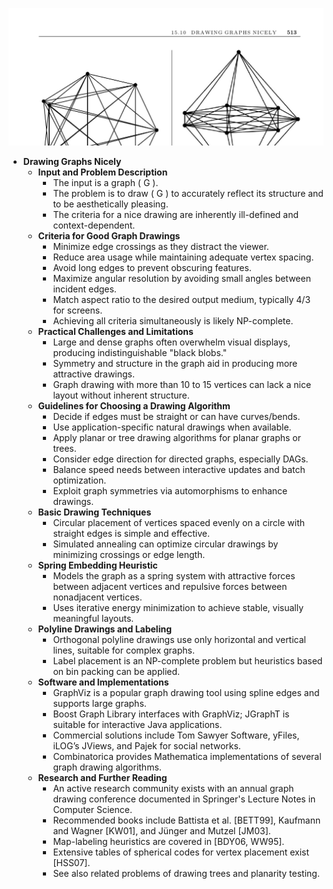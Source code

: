 ![ADM-ch15-graph-drawing](ADM-ch15-graph-drawing.best.png)

- **Drawing Graphs Nicely**
  - **Input and Problem Description**
    - The input is a graph \( G \).
    - The problem is to draw \( G \) to accurately reflect its structure and to be aesthetically pleasing.
    - The criteria for a nice drawing are inherently ill-defined and context-dependent.
  - **Criteria for Good Graph Drawings**
    - Minimize edge crossings as they distract the viewer.
    - Reduce area usage while maintaining adequate vertex spacing.
    - Avoid long edges to prevent obscuring features.
    - Maximize angular resolution by avoiding small angles between incident edges.
    - Match aspect ratio to the desired output medium, typically 4/3 for screens.
    - Achieving all criteria simultaneously is likely NP-complete.
  - **Practical Challenges and Limitations**
    - Large and dense graphs often overwhelm visual displays, producing indistinguishable "black blobs."
    - Symmetry and structure in the graph aid in producing more attractive drawings.
    - Graph drawing with more than 10 to 15 vertices can lack a nice layout without inherent structure.
  - **Guidelines for Choosing a Drawing Algorithm**
    - Decide if edges must be straight or can have curves/bends.
    - Use application-specific natural drawings when available.
    - Apply planar or tree drawing algorithms for planar graphs or trees.
    - Consider edge direction for directed graphs, especially DAGs.
    - Balance speed needs between interactive updates and batch optimization.
    - Exploit graph symmetries via automorphisms to enhance drawings.
  - **Basic Drawing Techniques**
    - Circular placement of vertices spaced evenly on a circle with straight edges is simple and effective.
    - Simulated annealing can optimize circular drawings by minimizing crossings or edge length.
  - **Spring Embedding Heuristic**
    - Models the graph as a spring system with attractive forces between adjacent vertices and repulsive forces between nonadjacent vertices.
    - Uses iterative energy minimization to achieve stable, visually meaningful layouts.
  - **Polyline Drawings and Labeling**
    - Orthogonal polyline drawings use only horizontal and vertical lines, suitable for complex graphs.
    - Label placement is an NP-complete problem but heuristics based on bin packing can be applied.
  - **Software and Implementations**
    - GraphViz is a popular graph drawing tool using spline edges and supports large graphs.
    - Boost Graph Library interfaces with GraphViz; JGraphT is suitable for interactive Java applications.
    - Commercial solutions include Tom Sawyer Software, yFiles, iLOG’s JViews, and Pajek for social networks.
    - Combinatorica provides Mathematica implementations of several graph drawing algorithms.
  - **Research and Further Reading**
    - An active research community exists with an annual graph drawing conference documented in Springer's Lecture Notes in Computer Science.
    - Recommended books include Battista et al. [BETT99], Kaufmann and Wagner [KW01], and Jünger and Mutzel [JM03].
    - Map-labeling heuristics are covered in [BDY06, WW95].
    - Extensive tables of spherical codes for vertex placement exist [HSS07].
    - See also related problems of drawing trees and planarity testing.
